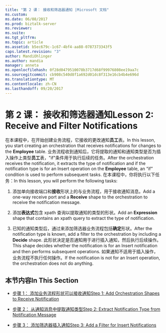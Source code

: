 ```yaml
---
title: "第 2 课： 接收和筛选器通知 |Microsoft 文档"
ms.custom: 
ms.date: 06/08/2017
ms.prod: biztalk-server
ms.reviewer: 
ms.suite: 
ms.tgt_pltfrm: 
ms.topic: article
ms.assetid: b5ec679c-1c67-4bf4-aa88-0787373343f5
caps.latest.revision: "3"
author: MandiOhlinger
ms.author: mandia
manager: anneta
ms.openlocfilehash: 0f28d0479510078b3717d68f99976808ee19aa7c
ms.sourcegitcommit: cb908c540d8f1a692d01dc8f313e16cb4b4e696d
ms.translationtype: MT
ms.contentlocale: zh-CN
ms.lasthandoff: 09/20/2017
---
```

# <a name="lesson-2-receive-and-filter-notifications"></a><span data-ttu-id="5c921-102">第 2 课： 接收和筛选器通知</span><span class="sxs-lookup"><span data-stu-id="5c921-102">Lesson 2: Receive and Filter Notifications</span></span>
<span data-ttu-id="5c921-103">在本课程中，在开始创建业务流程，它接收的更改通知**员工**表。</span><span class="sxs-lookup"><span data-stu-id="5c921-103">In this lesson, you start creating an orchestration that receives notifications for changes to the **Employee** table.</span></span> <span data-ttu-id="5c921-104">业务流程收到通知后，它将提取的通知和通知类型是否为插入操作上类型**员工**表，"if"条件用于执行后续的任务。</span><span class="sxs-lookup"><span data-stu-id="5c921-104">After the orchestration receives the notification, it extracts the type of notification and if the notification type is for an Insert operation on the **Employee** table, an “if” condition is used to perform subsequent tasks.</span></span> <span data-ttu-id="5c921-105">在本课程中，你将执行以下任务：</span><span class="sxs-lookup"><span data-stu-id="5c921-105">In this lesson, you will perform the following tasks:</span></span>  
  
1.  <span data-ttu-id="5c921-106">添加单向接收端口和**接收**形状上的与业务流程，用于接收通知消息。</span><span class="sxs-lookup"><span data-stu-id="5c921-106">Add a one-way receive port and a **Receive** shape to the orchestration to receive the notification message.</span></span>  
  
2.  <span data-ttu-id="5c921-107">添加**表达式**包含 xpath 查询以提取通知的类型的形状。</span><span class="sxs-lookup"><span data-stu-id="5c921-107">Add an **Expression** shape that contains an xpath query to extract the type of notification.</span></span>  
  
3.  <span data-ttu-id="5c921-108">已知的通知类型后，通过来添加筛选器业务流程包括**确定**形状。</span><span class="sxs-lookup"><span data-stu-id="5c921-108">After the notification type is known, add a filter to the orchestration by including a **Decide** shape.</span></span> <span data-ttu-id="5c921-109">此形状决定是否通知用于进行插入通知，然后执行后续操作。</span><span class="sxs-lookup"><span data-stu-id="5c921-109">This shape decides whether the notification is for an Insert notification and then performs subsequent operations.</span></span> <span data-ttu-id="5c921-110">如果通知不适用于插入操作，业务流程不执行任何操作。</span><span class="sxs-lookup"><span data-stu-id="5c921-110">If the notification is not for an Insert operation, the orchestration does not do anything.</span></span>  
  
## <a name="in-this-section"></a><span data-ttu-id="5c921-111">本节内容</span><span class="sxs-lookup"><span data-stu-id="5c921-111">In This Section</span></span>  
  
-   [<span data-ttu-id="5c921-112">步骤 1： 添加业务流程形状可以接收通知</span><span class="sxs-lookup"><span data-stu-id="5c921-112">Step 1: Add Orchestration Shapes to Receive Notification</span></span>](../../adapters-and-accelerators/adapter-sql/step-1-add-orchestration-shapes-to-receive-notification.md)  
  
-   [<span data-ttu-id="5c921-113">步骤 2： 从通知消息中提取通知类型</span><span class="sxs-lookup"><span data-stu-id="5c921-113">Step 2: Extract Notification Type from Notification Message</span></span>](../../adapters-and-accelerators/adapter-sql/step-2-extract-notification-type-from-notification-message.md)  
  
-   [<span data-ttu-id="5c921-114">步骤 3： 添加筛选器插入通知</span><span class="sxs-lookup"><span data-stu-id="5c921-114">Step 3: Add a Filter for Insert Notifications</span></span>](../../adapters-and-accelerators/adapter-sql/step-3-add-a-filter-for-insert-notifications.md)